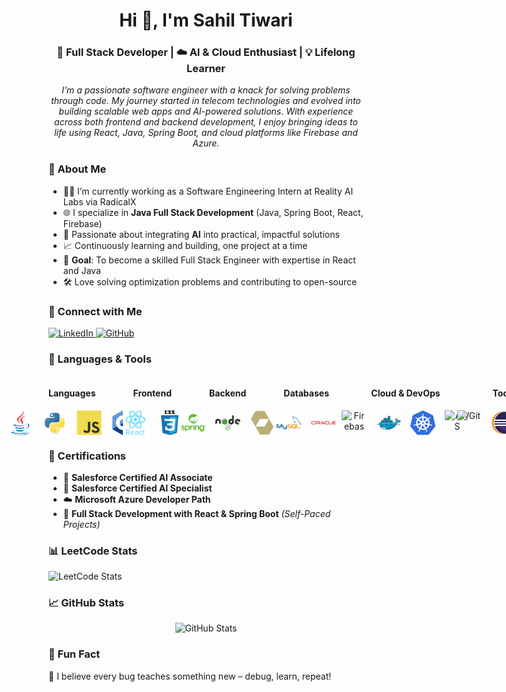 <h1 align="center">Hi 👋, I'm Sahil Tiwari</h1>
<h3 align="center">🚀 Full Stack Developer | ☁️ AI & Cloud Enthusiast | 💡 Lifelong Learner</h3>

<p align="center">
  <em>I’m a passionate software engineer with a knack for solving problems through code. My journey started in telecom technologies and evolved into building scalable web apps and AI-powered solutions. With experience across both frontend and backend development, I enjoy bringing ideas to life using React, Java, Spring Boot, and cloud platforms like Firebase and Azure.</em>
</p>

### 🚀 About Me
- 👨‍💻 I’m currently working as a Software Engineering Intern at Reality AI Labs via RadicalX  
- 🌐 I specialize in **Java Full Stack Development** (Java, Spring Boot, React, Firebase)
- 🤖 Passionate about integrating **AI** into practical, impactful solutions  
- 📈 Continuously learning and building, one project at a time  
- 🎯 **Goal**: To become a skilled Full Stack Engineer with expertise in React and Java  
- 🛠️ Love solving optimization problems and contributing to open-source

### 🔗 Connect with Me
<p align="left">
  <a href="https://www.linkedin.com/in/sahil-tiw/" target="_blank">
    <img src="https://img.shields.io/badge/LinkedIn-blue?style=for-the-badge&logo=linkedin&logoColor=white" alt="LinkedIn"/>
  </a>
  <a href="https://github.com/SL-Tiwari/" target="_blank">
    <img src="https://img.shields.io/badge/GitHub-black?style=for-the-badge&logo=github&logoColor=white" alt="GitHub"/>
  </a>
</p>

### 🧠 Languages & Tools

<div style="display: flex; gap: 60px; align-items: center;">
  <!-- Languages -->
  <div style="text-align: center;">
    <h4>Languages</h4>
    <div style="display: flex; gap: 15px; justify-content: center;">
      <img src="https://raw.githubusercontent.com/devicons/devicon/master/icons/java/java-original.svg" width="40" height="40" alt="Java"/>
      <img src="https://raw.githubusercontent.com/devicons/devicon/master/icons/python/python-original.svg" width="40" height="40" alt="Python"/>
      <img src="https://raw.githubusercontent.com/devicons/devicon/master/icons/javascript/javascript-original.svg" width="40" height="40" alt="JavaScript"/>
      <img src="https://raw.githubusercontent.com/devicons/devicon/master/icons/cplusplus/cplusplus-original.svg" width="40" height="40" alt="C++"/>
    </div>
  </div>

  <!-- Frontend -->
  <div style="text-align: center;">
    <h4>Frontend</h4>
    <div style="display: flex; gap: 15px; justify-content: center;">
      <img src="https://raw.githubusercontent.com/devicons/devicon/master/icons/react/react-original-wordmark.svg" width="40" height="40" alt="React"/>
      <img src="https://raw.githubusercontent.com/devicons/devicon/master/icons/css3/css3-original-wordmark.svg" width="40" height="40" alt="CSS3"/>
    </div>
  </div>

  <!-- Backend -->
  <div style="text-align: center;">
    <h4>Backend</h4>
    <div style="display: flex; gap: 15px; justify-content: center;">
      <img src="https://raw.githubusercontent.com/devicons/devicon/master/icons/spring/spring-original-wordmark.svg" width="40" height="40" alt="Spring Boot"/>
      <img src="https://raw.githubusercontent.com/devicons/devicon/master/icons/nodejs/nodejs-original-wordmark.svg" width="40" height="40" alt="Node.js"/>
      <img src="https://raw.githubusercontent.com/devicons/devicon/master/icons/hibernate/hibernate-plain.svg" width="40" height="40" alt="Hibernate"/>
    </div>
  </div>

  <!-- Databases -->
  <div style="text-align: center;">
    <h4>Databases</h4>
    <div style="display: flex; gap: 15px; justify-content: center;">
      <img src="https://raw.githubusercontent.com/devicons/devicon/master/icons/mysql/mysql-original-wordmark.svg" width="40" height="40" alt="MySQL"/>
      <img src="https://raw.githubusercontent.com/devicons/devicon/master/icons/oracle/oracle-original.svg" width="40" height="40" alt="Oracle"/>
    </div>
  </div>

  <!-- Cloud & DevOps -->
  <div style="text-align: center;">
    <h4>Cloud & DevOps</h4>
    <div style="display: flex; gap: 15px; justify-content: center;">
      <img src="https://www.vectorlogo.zone/logos/firebase/firebase-icon.svg" width="40" height="40" alt="Firebase"/>
      <img src="https://raw.githubusercontent.com/devicons/devicon/master/icons/docker/docker-original.svg" width="40" height="40" alt="Docker"/>
      <img src="https://raw.githubusercontent.com/devicons/devicon/master/icons/kubernetes/kubernetes-plain.svg" width="40" height="40" alt="Kubernetes"/>
      <img src="https://cdn.worldvectorlogo.com/logos/amazon-web-services-1.svg" width="40" height="40" alt="AWS"/>
    </div>
  </div>

  <!-- Tools -->
  <div style="text-align: center;">
    <h4>Tools</h4>
    <div style="display: flex; gap: 15px; justify-content: center;">
      <img src="https://www.vectorlogo.zone/logos/git-scm/git-scm-icon.svg" width="40" height="40" alt="Git"/>
      <img src="https://raw.githubusercontent.com/devicons/devicon/master/icons/eclipse/eclipse-original.svg" width="40" height="40" alt="Eclipse"/>
      <img src="https://raw.githubusercontent.com/devicons/devicon/master/icons/vscode/vscode-original.svg" width="40" height="40" alt="VS Code"/>
    </div>
  </div>
</div>

### 📜 Certifications
- 🧠 **Salesforce Certified AI Associate**  
- 🤖 **Salesforce Certified AI Specialist**  
- ☁️ **Microsoft Azure Developer Path**  
- 🏅 **Full Stack Development with React & Spring Boot** *(Self-Paced Projects)*

### 📊 LeetCode Stats
<p align="left">
  <img src="https://leetcard.jacoblin.cool/sahiltiwari98?ext=heatmap" alt="LeetCode Stats" />
</p>

### 📈 GitHub Stats
<p align="center">
  <img src="https://github-readme-stats.vercel.app/api?username=SL-Tiwari&show_icons=true&theme=radical" alt="GitHub Stats" />
</p>

### 🧩 Fun Fact
🧠 I believe every bug teaches something new – debug, learn, repeat!
